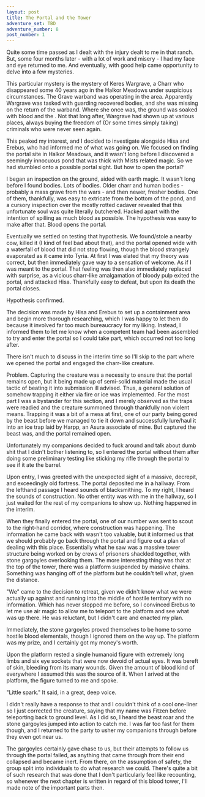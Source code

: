 ```yaml
---
layout: post
title: The Portal and the Tower
adventure_set: TBD
adventure_number: 8
post_number: 1
---
```


Quite some time passed as I dealt with the injury dealt to me in that ranch. But, some four months later - with a lot of work and misery - I had my face and eye returned to me. And eventually, with good help came opportunity to delve into a few mysteries.

This particular mystery is the mystery of Keres Wargrave, a Charr who disappeared some 40 years ago in the Halkor Meadows under suspicious circumstances. The Grave warband was operating in the area. Apparently  Wargrave was tasked with guarding recovered bodies, and she was missing on the return of the warband. Where she once was, the ground was soaked with blood and the . Not that long after, Wargrave had shown up at various places, always buying the freedom of (Or some times simply taking) criminals who were never seen again.

This peaked my interest, and I decided to investigate alongside Hisa and Erebus, who had informed me of what was going on. We focused on finding the portal site in Halkor Meadows, and it wasn't long before I discovered a seemingly innocuous pond that was thick with Mists related magic. So we had stumbled onto a possible portal sight. But how to open the portal?

I began an inspection on the ground, aided with earth magic. It wasn't long before I found bodies. Lots of bodies. Older charr and human bodies - probably a mass grave from the wars - and then newer, fresher bodies. One of them, thankfully, was easy to extricate from the bottom of the pond, and a cursory inspection over the mostly rotted cadaver revealed that this unfortunate soul was quite literally butchered. Hacked apart with the intention of spilling as much blood as possible. The hypothesis was easy to make after that. Blood opens the portal.

Eventually we settled on testing that hypothesis. We found/stole a nearby cow, killed it (I kind of feel bad about that), and the portal opened wide with a waterfall of blood that did not stop flowing, though the blood strangely evaporated as it came into Tyria. At first I was elated that my theory was correct, but then immediately gave way to a sensation of welcome. As if I was meant to the portal. That feeling was then also immediately replaced with surprise, as a vicious charr-like amalgamation of bloody pulp exited the portal, and attacked Hisa. Thankfully easy to defeat, but upon its death the portal closes.

Hypothesis confirmed.

The decision was made by Hisa and Erebus to set up a containment area and begin more thorough researching, which I was happy to let them do because it involved far too much bureaucracy for my liking. Instead, I informed them to let me know when a competent team had been assembled to try and enter the portal so I could take part, which occurred not too long after.

There isn't much to discuss in the interim time so I'll skip to the part where we opened the portal and engaged the charr-like creature.

Problem. Capturing the creature was a necessity to ensure that the portal remains open, but it being made up of semi-solid material made the usual tactic of beating it into submission ill advised. Thus, a general solution of somehow trapping it either via fire or ice was implemented. For the most part I was a bystander for this section, and I merely observed as the traps were readied and the creature summoned through thankfully non violent means. Trapping it was a bit of a mess at first, one of our party being gored by the beast before we managed to tie it down and successfully lure/haul it into an ice trap laid by Harpp, an Asura associate of mine. But captured the beast was, and the portal remained open.

Unfortunately my companions decided to fuck around and talk about dumb shit that I didn't bother listening to, so I entered the portal without them after doing some preliminary testing like sticking my rifle through the portal to see if it ate the barrel.

Upon entry, I was greeted with the unexpected sight of a massive, decrepit, and exceedingly old fortress. The portal deposited me in a hallway. From the lefthand passage I heard sounds of blacksmithing. To my right, I heard the sounds of construction. No other entity was with me in the hallway, so I just waited for the rest of my companions to show up. Nothing happened in the interim.

When they finally entered the portal, one of our number was sent to scout to the right-hand corridor, where construction was happening. The information he came back with wasn't too valuable, but it informed us that we should probably go back through the portal and figure out a plan of dealing with this place. Essentially what he saw was a massive tower structure being worked on by crews of prisoners shackled together, with stone gargoyles overlooking them. The more interesting thing was that at the top of the tower, there was a platform suspended by massive chains. Something was hanging off of the platform but he couldn't tell what, given the distance.

"We" came to the decision to retreat, given we didn't know what we were actually up against and running into the middle of hostile territory with no information. Which has never stopped me before, so I convinced Erebus to let me use air magic to allow me to teleport to the platform and see what was up there. He was reluctant, but I didn't care and enacted my plan.

Immediately, the stone gargoyles proved themselves to be home to some hostile blood elementals, though I ignored them on the way up. The platform was my prize, and I certainly got my money's worth.

Upon the platform rested a single humanoid figure with extremely long limbs and six eye sockets that were now devoid of actual eyes. It was bereft of skin, bleeding from its many wounds. Given the amount of blood kind of everywhere I assumed this was the source of it. When I arived at the platform, the figure turned to me and spoke.

"Little spark." It said, in a great, deep voice.

I didn't really have a response to that and I couldn't think of a cool one-liner so I just corrected the creature, saying that my name was Fitzen before teleporting back to ground level. As I did so, I heard the beast roar and the stone gargoyles jumped into action to catch me. I was far too fast for them though, and I returned to the party to usher my companions through before they even got near us.

The gargoyles certainly gave chase to us, but their attempts to follow us through the portal failed, as anything that came through from their end collapsed and became inert. From there, on the assumption of safety, the group split into individuals to do what research we could. There's quite a bit of such research that was done that I don't particularly feel like recounting, so whenever the next chapter is written in regard of this blood tower, I'll made note of the important parts then.
